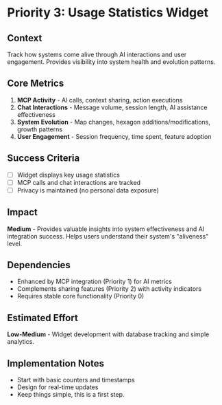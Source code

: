 # Priority 3: Usage Statistics Widget

## Context
Track how systems come alive through AI interactions and user engagement. Provides visibility into system health and evolution patterns.

## Core Metrics
1. **MCP Activity** - AI calls, context sharing, action executions
2. **Chat Interactions** - Message volume, session length, AI assistance effectiveness  
3. **System Evolution** - Map changes, hexagon additions/modifications, growth patterns
4. **User Engagement** - Session frequency, time spent, feature adoption

## Success Criteria
- [ ] Widget displays key usage statistics
- [ ] MCP calls and chat interactions are tracked
- [ ] Privacy is maintained (no personal data exposure)

## Impact
**Medium** - Provides valuable insights into system effectiveness and AI integration success. Helps users understand their system's "aliveness" level.

## Dependencies
- Enhanced by MCP integration (Priority 1) for AI metrics
- Complements sharing features (Priority 2) with activity indicators
- Requires stable core functionality (Priority 0)

## Estimated Effort
**Low-Medium** - Widget development with database tracking and simple analytics.

## Implementation Notes
- Start with basic counters and timestamps
- Design for real-time updates
- Keep things simple, this is a first step.